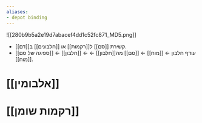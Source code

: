 ```yaml
---
aliases:
- depot binding
---
```


![[280b9b5a2e19d7abacef4dd1c52fc871_MD5.png]]
- קשירת [[סם]] ל[[רקמות]] או [[חלבונים]] ב[[דם]].
- [[ספיגה של סם]] ← [[חלבון]] ← עודף חלבון ← [[מוח]] ← [[סם]] מה[[חלבון]] ← [[מוח]]. 
# [[אלבומין]]
# [[רקמות שומן]]